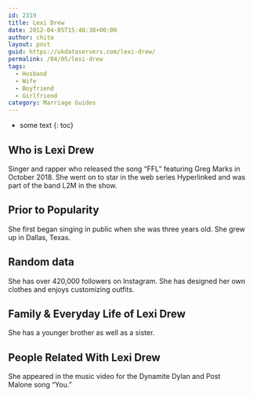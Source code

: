 ```yaml
---
id: 2319
title: Lexi Drew
date: 2012-04-05T15:48:38+00:00
author: chito
layout: post
guid: https://ukdataservers.com/lexi-drew/
permalink: /04/05/lexi-drew
tags:
  - Husband
  - Wife
  - Boyfriend
  - Girlfriend
category: Marriage Guides
---
```


* some text
{: toc}
          
          
## Who is  Lexi Drew
                  
                  
                  
Singer and rapper who released the song &#8220;FFL&#8221; featuring Greg Marks in October 2018. She went on to star in the web series Hyperlinked and was part of the band L2M in the show.
                  
                
                
                
## Prior to Popularity 
                  
                  
                  
She first began singing in public when she was three years old. She grew up in Dallas, Texas. 
                  
                
                
                
## Random data 
                  
                  
                  
She has over 420,000 followers on Instagram. She has designed her own clothes and enjoys customizing outfits.  
                  
                
                
                
## Family & Everyday Life of Lexi Drew
                  
                  
                  
She has a younger brother as well as a sister. 
                  
                
                
                
## People Related With  Lexi Drew
                  
                  
                  
She appeared in the music video for the Dynamite Dylan and Post Malone song &#8220;You.&#8221; 
                  
                
              
            
          
          
          
    
    
  
